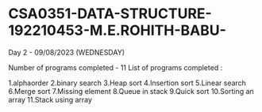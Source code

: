 # CSA0351-DATA-STRUCTURE-192210453-M.E.ROHITH-BABU-
Day 2 - 09/08/2023 (WEDNESDAY)

Number of programs completed - 11
List of programs completed :

1.alphaorder
2.binary search
3.Heap sort
4.Insertion sort
5.Linear search
6.Merge sort
7.Missing element
8.Queue in stack
9.Quick sort
10.Sorting an array
11.Stack using array
